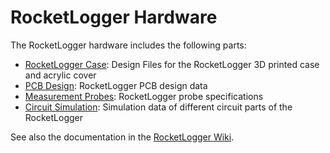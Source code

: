 RocketLogger Hardware
=====================

The RocketLogger hardware includes the following parts:
* [RocketLogger Case](case): Design Files for the RocketLogger 3D printed case and acrylic cover
* [PCB Design](pcb): RocketLogger PCB design data
* [Measurement Probes](probes): RocketLogger probe specifications
* [Circuit Simulation](simulations): Simulation data of different circuit parts of the RocketLogger

See also the documentation in the [RocketLogger Wiki](https://git.ee.ethz.ch/sigristl/rocketlogger/wikis/).

